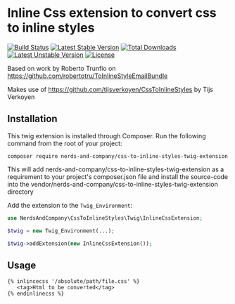 # Inline Css extension to convert css to inline styles
[![Build Status](https://travis-ci.org/nerds-and-company/css-to-inline-styles-twig-extension.svg?branch=master)](https://travis-ci.org/nerds-and-company/css-to-inline-styles-twig-extension)
[![Latest Stable Version](https://poser.pugx.org/nerds-and-company/css-to-inline-styles-twig-extension/v/stable)](https://packagist.org/packages/nerds-and-company/css-to-inline-styles-twig-extension) [![Total Downloads](https://poser.pugx.org/nerds-and-company/css-to-inline-styles-twig-extension/downloads)](https://packagist.org/packages/nerds-and-company/css-to-inline-styles-twig-extension) [![Latest Unstable Version](https://poser.pugx.org/nerds-and-company/css-to-inline-styles-twig-extension/v/unstable)](https://packagist.org/packages/nerds-and-company/css-to-inline-styles-twig-extension) [![License](https://poser.pugx.org/nerds-and-company/css-to-inline-styles-twig-extension/license)](https://packagist.org/packages/nerds-and-company/css-to-inline-styles-twig-extension)

Based on work by Roberto Trunfio on https://github.com/robertotru/ToInlineStyleEmailBundle

Makes use of https://github.com/tijsverkoyen/CssToInlineStyles by Tijs Verkoyen

## Installation

This twig extension is installed through Composer. Run the following command from the root of your project:

`composer require nerds-and-company/css-to-inline-styles-twig-extension`

This will add nerds-and-company/css-to-inline-styles-twig-extension as a requirement to your project's composer.json file and install the source-code into the vendor/nerds-and-company/css-to-inline-styles-twig-extension directory

Add the extension to the `Twig_Environment`:

```php
use NerdsAndCompany\CssToInlineStyles\Twig\InlineCssExtension;

$twig = new Twig_Environment(...);

$twig->addExtension(new InlineCssExtension());
```

## Usage
```
{% inlincecss '/absolute/path/file.css' %}
   <tag>Html to be converted</tag>
{% endinlinecss %}
```
